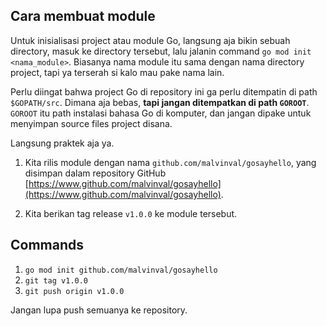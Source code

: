 ## Cara membuat module

Untuk inisialisasi project atau module Go, langsung aja bikin sebuah directory, masuk ke directory tersebut, lalu jalanin command `go mod init <nama_module>`. Biasanya nama module itu sama dengan nama directory project, tapi ya terserah si kalo mau pake nama lain.

Perlu diingat bahwa project Go di repository ini ga perlu ditempatin di path `$GOPATH/src`. Dimana aja bebas, **tapi jangan ditempatkan di path `GOROOT`**. `GOROOT` itu path instalasi bahasa Go di komputer, dan jangan dipake untuk menyimpan source files project disana.

Langsung praktek aja ya.

1. Kita rilis module dengan nama `github.com/malvinval/gosayhello`, yang disimpan dalam repository GitHub [https://www.github.com/malvinval/gosayhello](https://www.github.com/malvinval/gosayhello).

2. Kita berikan tag release `v1.0.0` ke module tersebut.

## Commands

1. `go mod init github.com/malvinval/gosayhello`
2. `git tag v1.0.0`
4. `git push origin v1.0.0`

Jangan lupa push semuanya ke repository.